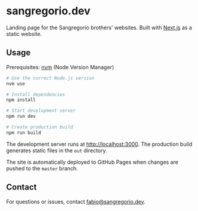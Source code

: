 # sangregorio.dev

Landing page for the Sangregorio brothers' websites. Built with [Next.js](https://nextjs.org/) as a static website.

## Usage

Prerequisites: [nvm](https://github.com/nvm-sh/nvm) (Node Version Manager)

```bash
# Use the correct Node.js version
nvm use

# Install dependencies
npm install

# Start development server
npm run dev

# Create production build
npm run build
```

The development server runs at [http://localhost:3000](http://localhost:3000).
The production build generates static files in the `out` directory.

The site is automatically deployed to GitHub Pages when changes are pushed to the `master` branch.

## Contact

For questions or issues, contact [fabio@sangregorio.dev](mailto:fabio@sangregorio.dev).
